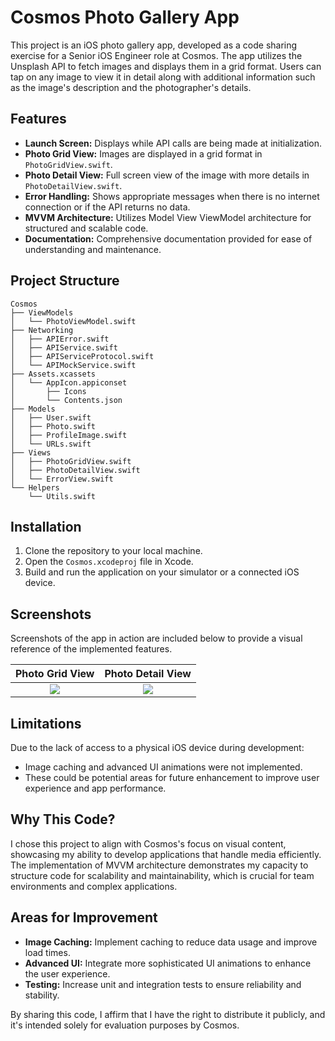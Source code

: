 # Cosmos Photo Gallery App

This project is an iOS photo gallery app, developed as a code sharing exercise for a Senior iOS Engineer role at Cosmos. The app utilizes the Unsplash API to fetch images and displays them in a grid format. Users can tap on any image to view it in detail along with additional information such as the image's description and the photographer's details.

## Features

- **Launch Screen:** Displays while API calls are being made at initialization.
- **Photo Grid View:** Images are displayed in a grid format in `PhotoGridView.swift`.
- **Photo Detail View:** Full screen view of the image with more details in `PhotoDetailView.swift`.
- **Error Handling:** Shows appropriate messages when there is no internet connection or if the API returns no data.
- **MVVM Architecture:** Utilizes Model View ViewModel architecture for structured and scalable code.
- **Documentation:** Comprehensive documentation provided for ease of understanding and maintenance.

## Project Structure

```
Cosmos
├── ViewModels
│   └── PhotoViewModel.swift
├── Networking
│   ├── APIError.swift
│   ├── APIService.swift
│   ├── APIServiceProtocol.swift
│   └── APIMockService.swift
├── Assets.xcassets
│   └── AppIcon.appiconset
│       ├── Icons
│       └── Contents.json
├── Models
│   ├── User.swift
│   ├── Photo.swift
│   ├── ProfileImage.swift
│   └── URLs.swift
├── Views
│   ├── PhotoGridView.swift
│   ├── PhotoDetailView.swift
│   └── ErrorView.swift
└── Helpers
    └── Utils.swift
```

## Installation

1. Clone the repository to your local machine.
2. Open the `Cosmos.xcodeproj` file in Xcode.
3. Build and run the application on your simulator or a connected iOS device.

## Screenshots
Screenshots of the app in action are included below to provide a visual reference of the implemented features.

Photo Grid View            |  Photo Detail View
:-------------------------:|:-------------------------:
![](https://i.ibb.co/QfF5hQ8/Simulator-Screen-Shot-i-Phone-14-2024-05-20-at-03-08-17.png)  |  ![](https://i.ibb.co/xFXnkFm/Simulator-Screen-Shot-i-Phone-14-2024-05-20-at-03-08-34.png)

## Limitations

Due to the lack of access to a physical iOS device during development:
- Image caching and advanced UI animations were not implemented.
- These could be potential areas for future enhancement to improve user experience and app performance.

## Why This Code?

I chose this project to align with Cosmos's focus on visual content, showcasing my ability to develop applications that handle media efficiently. The implementation of MVVM architecture demonstrates my capacity to structure code for scalability and maintainability, which is crucial for team environments and complex applications.

## Areas for Improvement

- **Image Caching:** Implement caching to reduce data usage and improve load times.
- **Advanced UI:** Integrate more sophisticated UI animations to enhance the user experience.
- **Testing:** Increase unit and integration tests to ensure reliability and stability.

By sharing this code, I affirm that I have the right to distribute it publicly, and it's intended solely for evaluation purposes by Cosmos.
